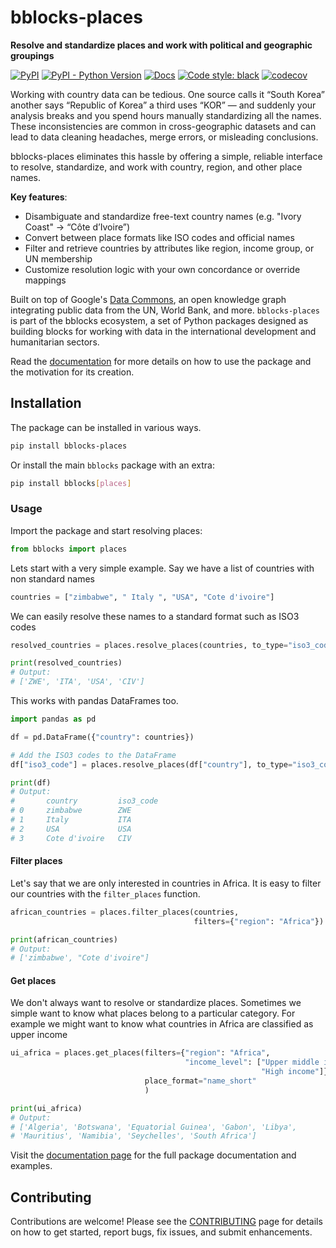 # bblocks-places

__Resolve and standardize places and work with political and geographic groupings__

[![PyPI](https://img.shields.io/pypi/v/bblocks_places.svg)](https://pypi.org/project/bblocks_places/)
[![PyPI - Python Version](https://img.shields.io/pypi/pyversions/bblocks_places.svg)](https://pypi.org/project/bblocks_places/)
[![Docs](https://img.shields.io/badge/docs-bblocks-blue)](https://docs.one.org/tools/bblocks/places/)
[![Code style: black](https://img.shields.io/badge/code%20style-black-000000.svg)](https://github.com/psf/black)
[![codecov](https://codecov.io/gh/ONEcampaign/bblocks-places/graph/badge.svg?token=3ONEA8JQTC)](https://codecov.io/gh/ONEcampaign/bblocks-places)


Working with country data can be tedious. One source calls it “South Korea” another says 
“Republic of Korea” a third uses “KOR” — and suddenly your analysis breaks and you spend hours 
manually standardizing all the names. These inconsistencies are common in cross-geographic datasets 
and can lead to data cleaning headaches, merge errors, or misleading conclusions.

bblocks-places eliminates this hassle by offering a simple, reliable interface to resolve, 
standardize, and work with country, region, and other place names.

__Key features__:

- Disambiguate and standardize free-text country names (e.g. "Ivory Coast" → “Côte d’Ivoire”)
- Convert between place formats like ISO codes and official names
- Filter and retrieve countries by attributes like region, income group, or UN membership
- Customize resolution logic with your own concordance or override mappings 


Built on top of Google's [Data Commons](https://datacommons.org/), an open knowledge graph integrating public data from the
UN, World Bank, and more. `bblocks-places` is part of the bblocks ecosystem, 
a set of Python packages designed as building blocks for working with data in the international development 
and humanitarian sectors.

Read the [documentation](https://docs.one.org/tools/bblocks/places/)
for more details on how to use the package and the motivation for its creation.

## Installation

The package can be installed in various ways. 

```bash
pip install bblocks-places
```

Or install the main `bblocks` package with an extra:

```bash
pip install bblocks[places]
```

### Usage

Import the package and start resolving places:

```python
from bblocks import places
```

Lets start with a very simple example. Say we have a list of countries with non standard names

```python
countries = ["zimbabwe", " Italy ", "USA", "Cote d'ivoire"]
```

We can easily resolve these names to a standard format such as ISO3 codes

```python
resolved_countries = places.resolve_places(countries, to_type="iso3_code")

print(resolved_countries)
# Output:
# ['ZWE', 'ITA', 'USA', 'CIV']
```

This works with pandas DataFrames too.

```python title="Resolving places in pandas DataFrames"
import pandas as pd

df = pd.DataFrame({"country": countries})

# Add the ISO3 codes to the DataFrame
df["iso3_code"] = places.resolve_places(df["country"], to_type="iso3_code")

print(df)
# Output:
#       country         iso3_code
# 0     zimbabwe        ZWE
# 1     Italy           ITA
# 2     USA             USA
# 3     Cote d'ivoire   CIV
```

#### Filter places

Let's say that we are only interested in countries in Africa. It is easy to filter our countries with the
`filter_places` function.

```python title="Filter for African countries"
african_countries = places.filter_places(countries,
                                         filters={"region": "Africa"})

print(african_countries)
# Output:
# ['zimbabwe', "Cote d'ivoire"]
```

#### Get places

We don't always want to resolve or standardize places. Sometimes we simple want to know what places belong to a 
particular category. For example we might want to know what countries in Africa are classified as upper income

```python
ui_africa = places.get_places(filters={"region": "Africa", 
                                       "income_level": ["Upper middle income", 
                                                        "High income"]}, 
                              place_format="name_short"
                              )

print(ui_africa)
# Output:
# ['Algeria', 'Botswana', 'Equatorial Guinea', 'Gabon', 'Libya',
# 'Mauritius', 'Namibia', 'Seychelles', 'South Africa']
```

Visit the [documentation page](https://docs.one.org/tools/bblocks/places/) for the full package documentation and examples.

## Contributing
Contributions are welcome! Please see the
[CONTRIBUTING](https://github.com/ONEcampaign/bblocks-places/blob/main/CONTRIBUTING.md) 
page for details on how to get started, report bugs, fix issues, and submit enhancements.